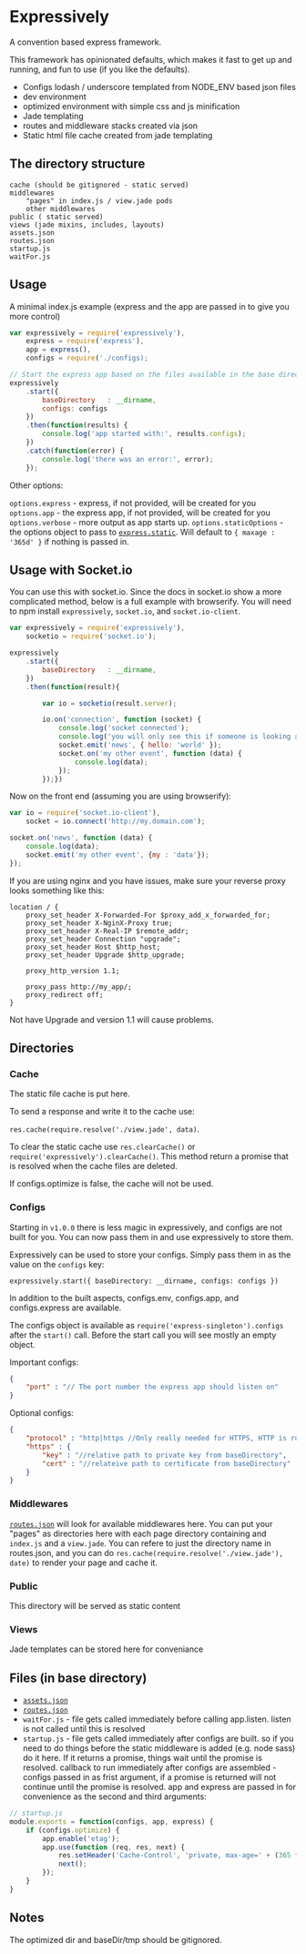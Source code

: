# Expressively

A convention based express framework.

This framework has opinionated defaults, which makes it fast to get up and running, and fun to use (if you like the
defaults).

* Configs lodash / underscore templated from NODE_ENV based json files
* dev environment
* optimized environment with simple css and js minification
* Jade templating
* routes and middleware stacks created via json
* Static html file cache created from jade templating

## The directory structure

    cache (should be gitignored - static served)
    middlewares
        "pages" in index.js / view.jade pods
        other middlewares
    public ( static served)
    views (jade mixins, includes, layouts)
    assets.json
    routes.json
    startup.js
    waitFor.js

## Usage

A minimal index.js example (express and the app are passed in to give you more control)

```javascript
var expressively = require('expressively'),
    express = require('express'),
    app = express(),
    configs = require('./configs);

// Start the express app based on the files available in the base directory.
expressively
    .start({
        baseDirectory   : __dirname,
        configs: configs
    })
    .then(function(results) {
        console.log('app started with:', results.configs);
    })
    .catch(function(error) {
        console.log('there was an error:', error);
    });
```

Other options:

`options.express` - express, if not provided, will be created for you
`options.app` - the express app, if not provided, will be created for you
`options.verbose` - more output as app starts up.
`options.staticOptions` - the options object to pass to [`express.static`](http://expressjs.com/en/api.html#express.static). Will default to `{ maxage : '365d' }` if nothing is passed in.

## Usage with Socket.io

You can use this with socket.io. Since the docs in socket.io show a more complicated method, below is a full example with browserify.
You will need to npm install `expressively`, `socket.io`, and `socket.io-client`.

```javascript
var expressively = require('expressively'),
    socketio = require('socket.io');

expressively
    .start({
        baseDirectory   : __dirname,
    })
    .then(function(result){

        var io = socketio(result.server);

        io.on('connection', function (socket) {
            console.log('socket connected');
            console.log('you will only see this if someone is looking at the front end');
            socket.emit('news', { hello: 'world' });
            socket.on('my other event', function (data) {
                console.log(data);
            });
        });})
```

Now on the front end (assuming you are using browserify):

```javascript
var io = require('socket.io-client'),
    socket = io.connect('http://my.domain.com');

socket.on('news', function (data) {
    console.log(data);
    socket.emit('my other event', {my : 'data'});
});
```

If you are using nginx and you have issues, make sure your reverse proxy looks something like this:

```
location / {
    proxy_set_header X-Forwarded-For $proxy_add_x_forwarded_for;
    proxy_set_header X-NginX-Proxy true;
    proxy_set_header X-Real-IP $remote_addr;
    proxy_set_header Connection "upgrade";
    proxy_set_header Host $http_host;
    proxy_set_header Upgrade $http_upgrade;

    proxy_http_version 1.1;

    proxy_pass http://my_app/;
    proxy_redirect off;
}
```

Not have Upgrade and version 1.1 will cause problems.

## Directories

### Cache

The static file cache is put here.

To send a response and write it to the cache use:

`res.cache(require.resolve('./view.jade', data)`.

To clear the static cache use `res.clearCache()` or `require('expressively').clearCache()`. This method return a promise
that is resolved when the cache files are deleted.

If configs.optimize is false, the cache will not be used.

### Configs

Starting in `v1.0.0` there is less magic in expressively, and configs are not built for you.
You can now pass them in and use expressively to store them. 

Expressively can be used to store your configs. Simply pass them in as the value on the `configs` key:

```
expressively.start({ baseDirectory: __dirname, configs: configs })
```

In addition to the built aspects, configs.env, configs.app, and configs.express are available.

The configs object is available as `require('express-singleton').configs` after the `start()` call. Before the start call
you will see mostly an empty object.

Important configs:

```json
{
    "port" : "// The port number the express app should listen on"
}
```

Optional configs:

```json
{
    "protocol" : "http|https //Only really needed for HTTPS, HTTP is run by default",
    "https" : {
        "key" : "//relative path to private key from baseDirectory",
        "cert" : "//relateive path to certificate from baseDirectory"
    }
}
```

### Middlewares

[`routes.json`](https://www.npmjs.com/package/express-json-middleware) will look for available middlewares here.
You can put your "pages" as directories here with each page directory containing and `index.js` and a `view.jade`.
You can refere to just the directory name in routes.json, and you can do `res.cache(require.resolve('./view.jade'), date)`
to render your page and cache it.

### Public

This directory will be served as static content

### Views

Jade templates can be stored here for conveniance

## Files (in base directory)


* [`assets.json`](https://www.npmjs.com/package/express-asset-handler)
* [`routes.json`](https://www.npmjs.com/package/express-json-middleware)
* `waitFor.js` - file gets called immediately before calling app.listen. listen is not called until this is resolved
* `startup.js` - file gets called immediately after configs are built. so if you need to do things before the static
middleware is added (e.g. node sass) do it here. If it returns a promise, things wait until the promise is resolved.
callback to run immediately after configs are assembled - configs passed in as frist argument, if a
promise is returned will not continue until the promise is resolved. app and express are passed in for convenience as the
second and third arguments:

```javascript
// startup.js
module.exports = function(configs, app, express) {
    if (configs.optimize) {
        app.enable('etag');
        app.use(function (req, res, next) {
            res.setHeader('Cache-Control', 'private, max-age=' + (365 * 24 * 60 * 60 * 1000));
            next();
        });
    }
}
```

## Notes

The optimized dir and baseDir/tmp should be gitignored.
